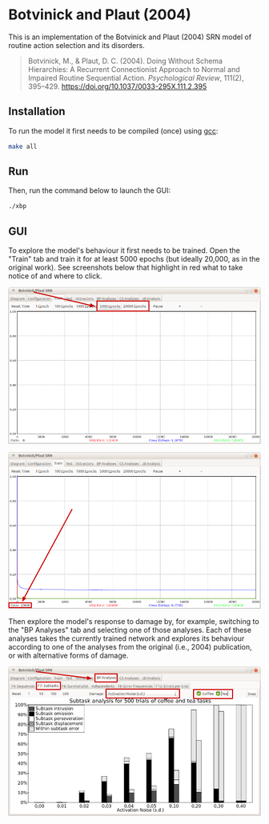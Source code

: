 # Botvinick and Plaut (2004)
This is an implementation of the Botvinick and Plaut (2004) SRN model of routine
action selection and its disorders.

> Botvinick, M., & Plaut, D. C. (2004). Doing Without Schema Hierarchies: A
> Recurrent Connectionist Approach to Normal and Impaired Routine Sequential
> Action. *Psychological Review*, 111(2), 395–429.
> https://doi.org/10.1037/0033-295X.111.2.395


## Installation
To run the model it first needs to be compiled (once) using
[gcc](https://gcc.gnu.org):
```bash
make all
```

## Run
Then, run the command below to launch the GUI:
```bash
./xbp
```

## GUI
To explore the model's behaviour it first needs to be trained. Open the "Train"
tab and train it for at least 5000 epochs (but ideally 20,000, as in the
original work). See screenshots below that highlight in red what to take notice of and where to click.

![Buttons highlighted in GUI](./img/bp0.png)

![After training](./img/bp1.png)

Then explore the model's response to damage by, for example,
switching to the "BP Analyses" tab and selecting one of those analyses. Each of
these analyses takes the currently trained network and explores its behaviour
according to one of the analyses from the original (i.e., 2004) publication, or
with alternative forms of damage.

![Explore behaviour](./img/bp2.png)
